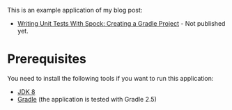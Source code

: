This is an example application of my blog post:

* [Writing Unit Tests With Spock: Creating a Gradle Project]() - Not published yet.

Prerequisites
=============

You need to install the following tools if you want to run this application:

* [JDK 8](http://www.oracle.com/technetwork/java/javase/downloads/jdk8-downloads-2133151.html)
* [Gradle](https://gradle.org/) (the application is tested with Gradle 2.5)
